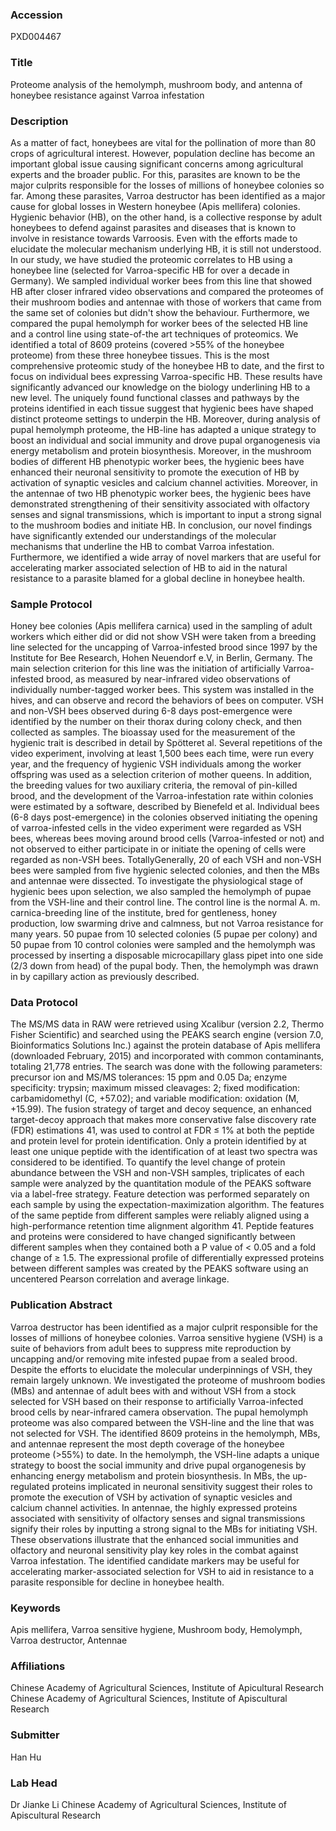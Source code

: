 ### Accession
PXD004467

### Title
Proteome analysis of the hemolymph, mushroom body, and antenna of honeybee resistance against Varroa infestation

### Description
As a matter of fact, honeybees are vital for the pollination of more than 80 crops of agricultural interest. However, population decline has become an important global issue causing significant concerns among agricultural experts and the broader public. For this, parasites are known to be the major culprits responsible for the losses of millions of honeybee colonies so far. Among these parasites, Varroa destructor has been identified as a major cause for global losses in Western honeybee (Apis mellifera) colonies. Hygienic behavior (HB), on the other hand, is a collective response by adult honeybees to defend against parasites and diseases that is known to involve in resistance towards Varroosis. Even with the efforts made to elucidate the molecular mechanism underlying HB, it is still not understood.  In our study, we have studied the proteomic correlates to HB using a honeybee line (selected for Varroa-specific HB for over a decade in Germany). We sampled individual worker bees from this line that showed HB after closer infrared video observations and compared the proteomes of their mushroom bodies and antennae with those of workers that came from the same set of colonies but didn't show the behaviour. Furthermore, we compared the pupal hemolymph for worker bees of the selected HB line and a control line using state-of-the art techniques of proteomics. We identified a total of 8609 proteins (covered >55% of the honeybee proteome) from these three honeybee tissues. This is the most comprehensive proteomic study of the honeybee HB to date, and the first to focus on individual bees expressing Varroa-specific HB. These results have significantly advanced our knowledge on the biology underlining HB to a new level. The uniquely found functional classes and pathways by the proteins identified in each tissue suggest that hygienic bees have shaped distinct proteome settings to underpin the HB. Moreover, during analysis of pupal hemolymph proteome, the HB-line has adapted a unique strategy to boost an individual and social immunity and drove pupal organogenesis via energy metabolism and protein biosynthesis. Moreover, in the mushroom bodies of different HB phenotypic worker bees, the hygienic bees have enhanced their neuronal sensitivity to promote the execution of HB by activation of synaptic vesicles and calcium channel activities. Moreover, in the antennae of two HB phenotypic worker bees, the hygienic bees have demonstrated strengthening of their sensitivity associated with olfactory senses and signal transmissions, which is important to input a strong signal to the mushroom bodies and initiate HB. In conclusion, our novel findings have significantly extended our understandings of the molecular mechanisms that underline the HB to combat Varroa infestation. Furthermore, we identified a wide array of novel markers that are useful for accelerating marker associated selection of HB to aid in the natural resistance to a parasite blamed for a global decline in honeybee health.

### Sample Protocol
Honey bee colonies (Apis mellifera carnica) used in the sampling of adult workers which either did or did not show VSH were taken from a breeding line selected for the uncapping of Varroa-infested brood since 1997 by the Institute for Bee Research, Hohen Neuendorf e.V, in Berlin, Germany. The main selection criterion for this line was the initiation of artificially Varroa-infested brood, as measured by near-infrared video observations of individually number-tagged worker bees. This system was installed in the hives, and can observe and record the behaviors of bees on computer. VSH and non-VSH bees observed during 6-8 days post-emergence were identified by the number on their thorax during colony check, and then collected as samples. The bioassay used for the measurement of the hygienic trait is described in detail by Spötteret al. Several repetitions of the video experiment, involving at least 1,500 bees each time, were run every year, and the frequency of hygienic VSH individuals among the worker offspring was used as a selection criterion of mother queens. In addition, the breeding values for two auxiliary criteria, the removal of pin-killed brood, and the development of the Varroa-infestation rate within colonies were estimated by a software, described by Bienefeld et al. Individual bees (6-8 days post-emergence) in the colonies observed initiating the opening of varroa-infested cells in the video experiment were regarded as VSH bees, whereas bees moving around brood cells (Varroa-infested or not) and not observed to either participate in or initiate the opening of cells were regarded as non-VSH bees. TotallyGenerally, 20 of each VSH and non-VSH bees were sampled from five hygienic selected colonies, and then the MBs and antennae were dissected. To investigate the physiological stage of hygienic bees upon selection, we also sampled the hemolymph of pupae from the VSH-line and their control line. The control line is the normal A. m. carnica-breeding line of the institute, bred for gentleness, honey production, low swarming drive and calmness, but not Varroa resistance for many years. 50 pupae from 10 selected colonies (5 pupae per colony) and 50 pupae from 10 control colonies were sampled and the hemolymph was processed by inserting a disposable microcapillary glass pipet into one side (2/3 down from head) of the pupal body. Then, the hemolymph was drawn in by capillary action as previously described.

### Data Protocol
The MS/MS data in RAW were retrieved using Xcalibur (version 2.2, Thermo Fisher Scientific) and searched using the PEAKS search engine (version 7.0, Bioinformatics Solutions Inc.) against the protein database of Apis mellifera (downloaded February, 2015) and incorporated with common contaminants, totaling 21,778 entries. The search was done with the following parameters: precursor ion and MS/MS tolerances: 15 ppm and 0.05 Da; enzyme specificity: trypsin; maximum missed cleavages: 2; fixed modification: carbamidomethyl (C, +57.02); and variable modification: oxidation (M, +15.99). The fusion strategy of target and decoy sequence, an enhanced target-decoy approach that makes more conservative false discovery rate (FDR) estimations 41, was used to control at FDR ≤ 1% at both the peptide and protein level for protein identification. Only a protein identified by at least one unique peptide with the identification of at least two spectra was considered to be identified. To quantify the level change of protein abundance between the VSH and non-VSH samples, triplicates of each sample were analyzed by the quantitation module of the PEAKS software via a label-free strategy. Feature detection was performed separately on each sample by using the expectation-maximization algorithm. The features of the same peptide from different samples were reliably aligned using a high-performance retention time alignment algorithm 41. Peptide features and proteins were considered to have changed significantly between different samples when they contained both a P value of < 0.05 and a fold change of ≥ 1.5. The expressional profile of differentially expressed proteins between different samples was created by the PEAKS software using an uncentered Pearson correlation and average linkage.

### Publication Abstract
Varroa destructor has been identified as a major culprit responsible for the losses of millions of honeybee colonies. Varroa sensitive hygiene (VSH) is a suite of behaviors from adult bees to suppress mite reproduction by uncapping and/or removing mite infested pupae from a sealed brood. Despite the efforts to elucidate the molecular underpinnings of VSH, they remain largely unknown. We investigated the proteome of mushroom bodies (MBs) and antennae of adult bees with and without VSH from a stock selected for VSH based on their response to artificially Varroa-infected brood cells by near-infrared camera observation. The pupal hemolymph proteome was also compared between the VSH-line and the line that was not selected for VSH. The identified 8609 proteins in the hemolymph, MBs, and antennae represent the most depth coverage of the honeybee proteome (&gt;55%) to date. In the hemolymph, the VSH-line adapts a unique strategy to boost the social immunity and drive pupal organogenesis by enhancing energy metabolism and protein biosynthesis. In MBs, the up-regulated proteins implicated in neuronal sensitivity suggest their roles to promote the execution of VSH by activation of synaptic vesicles and calcium channel activities. In antennae, the highly expressed proteins associated with sensitivity of olfactory senses and signal transmissions signify their roles by inputting a strong signal to the MBs for initiating VSH. These observations illustrate that the enhanced social immunities and olfactory and neuronal sensitivity play key roles in the combat against Varroa infestation. The identified candidate markers may be useful for accelerating marker-associated selection for VSH to aid in resistance to a parasite responsible for decline in honeybee health.

### Keywords
Apis mellifera, Varroa sensitive hygiene, Mushroom body, Hemolymph, Varroa destructor, Antennae

### Affiliations
Chinese Academy of Agricultural Sciences, Institute of Apicultural Research
Chinese Academy of Agricultural Sciences, Institute of Apiscultural Research

### Submitter
Han Hu

### Lab Head
Dr Jianke Li
Chinese Academy of Agricultural Sciences, Institute of Apiscultural Research


